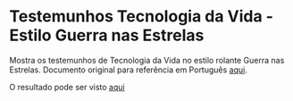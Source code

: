 # Testemunhos Tecnologia da Vida - Estilo Guerra nas Estrelas

Mostra os testemunhos de Tecnologia da Vida no estilo rolante Guerra nas Estrelas. 
Documento original para referência em Português [aqui](https://github.com/lifecoachosouzaneto/Testimony/blob/gh-pages/TestemunhosTecnologiadaVida.md).

O resultado pode ser visto [aqui](https://lifecoachosouzaneto.github.io/Testimony/)
